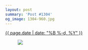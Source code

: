 ```yaml
---
layout: post
summary: 'Post #1304'
og_image: 1304-960.jpg
---
```


<p>
 <time>
  <a href="/1304">
   {{ page.date | date: "%B %-d, %Y" }}
  </a>
 </time>
 <a href="/1304">
  <figure data-taken="2/8/2021">
   <img sizes="(min-width: 700px) 50vw, calc(100vw - 2rem)" src="{{ site.assets_url }}/1304-480.jpg" srcset="{{ site.assets_url }}/1304-240.jpg 240w, {{ site.assets_url }}/1304-480.jpg 480w, {{ site.assets_url }}/1304-720.jpg 720w, {{ site.assets_url }}/1304-960.jpg 960w"/>
  </figure>
 </a>
</p>
